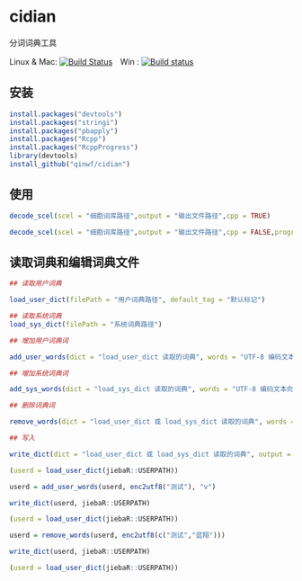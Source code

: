 # cidian

分词词典工具

Linux & Mac: [![Build Status](https://travis-ci.org/qinwf/cidian.svg?branch=master)](https://travis-ci.org/qinwf/cidian)　Win : [![Build status](https://ci.appveyor.com/api/projects/status/d1omhpb0tc165bu0/branch/master?svg=true)](https://ci.appveyor.com/project/qinwf/cidian/branch/master)



## 安装

```r
install.packages("devtools")
install.packages("stringi")
install.packages("pbapply")
install.packages("Rcpp")
install.packages("RcppProgress")
library(devtools)
install_github("qinwf/cidian")
```

## 使用

```r
decode_scel(scel = "细胞词库路径",output = "输出文件路径",cpp = TRUE)

decode_scel(scel = "细胞词库路径",output = "输出文件路径",cpp = FALSE,progress =TRUE)
```

## 读取词典和编辑词典文件

```r
## 读取用户词典

load_user_dict(filePath = "用户词典路径", default_tag = "默认标记")

## 读取系统词典
load_sys_dict(filePath = "系统词典路径")

## 增加用户词典词

add_user_words(dict = "load_user_dict 读取的词典", words = "UTF-8 编码文本向量", tags = "标记")

## 增加系统词典词

add_sys_words(dict = "load_sys_dict 读取的词典", words = "UTF-8 编码文本向量", freq = "词频", tags = "标记")

## 删除词典词

remove_words(dict = "load_user_dict 或 load_sys_dict 读取的词典", words = "UTF-8 编码文本向量")

## 写入

write_dict(dict = "load_user_dict 或 load_sys_dict 读取的词典", output = "输出路径")
```

```r
(userd = load_user_dict(jiebaR::USERPATH))

userd = add_user_words(userd, enc2utf8("测试"), "v")

write_dict(userd, jiebaR::USERPATH)

(userd = load_user_dict(jiebaR::USERPATH))
```

```r
userd = remove_words(userd, enc2utf8(c("测试","蓝翔")))

write_dict(userd, jiebaR::USERPATH)

(userd = load_user_dict(jiebaR::USERPATH))
```
